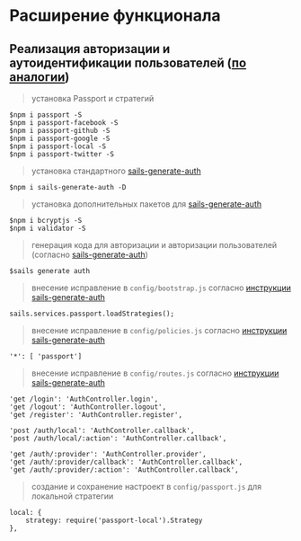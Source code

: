 # Расширение функционала

## Реализация авторизации и аутоидентификации пользователей ([по аналогии](https://github.com/ProLoser/angular-sails-seed/blob/master/backend/))

> установка Passport и стратегий

    $npm i passport -S
    $npm i passport-facebook -S
    $npm i passport-github -S
    $npm i passport-google -S
    $npm i passport-local -S
    $npm i passport-twitter -S

> установка стандартного [sails-generate-auth](https://github.com/kasperisager/sails-generate-auth)

    $npm i sails-generate-auth -D

> установка дополнительных пакетов для [sails-generate-auth](https://github.com/kasperisager/sails-generate-auth)

    $npm i bcryptjs -S
    $npm i validator -S

> генерация кода для авторизации и авторизации пользователей (согласно [sails-generate-auth](https://github.com/kasperisager/sails-generate-auth))

    $sails generate auth

> внесение исправление в `config/bootstrap.js` согласно [инструкции sails-generate-auth](https://github.com/kasperisager/sails-generate-auth#requirements)

    sails.services.passport.loadStrategies();

> внесение исправление в `config/policies.js` согласно [инструкции sails-generate-auth](https://github.com/kasperisager/sails-generate-auth#requirements)

    '*': [ 'passport']

> внесение исправление в `config/routes.js` согласно [инструкции sails-generate-auth](https://github.com/kasperisager/sails-generate-auth#requirements)

    'get /login': 'AuthController.login',
    'get /logout': 'AuthController.logout',
    'get /register': 'AuthController.register',

    'post /auth/local': 'AuthController.callback',
    'post /auth/local/:action': 'AuthController.callback',

    'get /auth/:provider': 'AuthController.provider',
    'get /auth/:provider/callback': 'AuthController.callback',
    'get /auth/:provider/:action': 'AuthController.callback',

> создание и сохранение настроект в `config/passport.js` для локальной стратегии

    local: {
        strategy: require('passport-local').Strategy
    },


